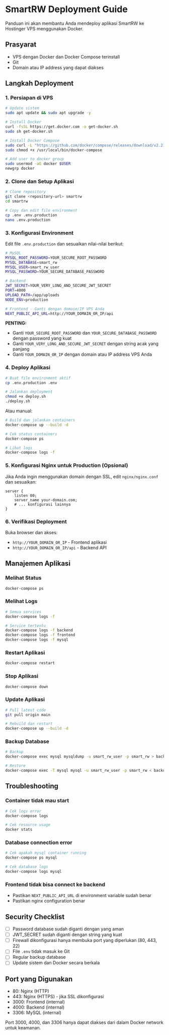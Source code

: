 # SmartRW Deployment Guide

Panduan ini akan membantu Anda mendeploy aplikasi SmartRW ke Hostinger VPS menggunakan Docker.

## Prasyarat

- VPS dengan Docker dan Docker Compose terinstall
- Git
- Domain atau IP address yang dapat diakses

## Langkah Deployment

### 1. Persiapan di VPS

```bash
# Update sistem
sudo apt update && sudo apt upgrade -y

# Install Docker
curl -fsSL https://get.docker.com -o get-docker.sh
sudo sh get-docker.sh

# Install Docker Compose
sudo curl -L "https://github.com/docker/compose/releases/download/v2.21.0/docker-compose-$(uname -s)-$(uname -m)" -o /usr/local/bin/docker-compose
sudo chmod +x /usr/local/bin/docker-compose

# Add user to docker group
sudo usermod -aG docker $USER
newgrp docker
```

### 2. Clone dan Setup Aplikasi

```bash
# Clone repository
git clone <repository-url> smartrw
cd smartrw

# Copy dan edit file environment
cp .env .env.production
nano .env.production
```

### 3. Konfigurasi Environment

Edit file `.env.production` dan sesuaikan nilai-nilai berikut:

```bash
# MySQL
MYSQL_ROOT_PASSWORD=YOUR_SECURE_ROOT_PASSWORD
MYSQL_DATABASE=smart_rw
MYSQL_USER=smart_rw_user
MYSQL_PASSWORD=YOUR_SECURE_DATABASE_PASSWORD

# Backend
JWT_SECRET=YOUR_VERY_LONG_AND_SECURE_JWT_SECRET
PORT=4000
UPLOAD_PATH=/app/uploads
NODE_ENV=production

# Frontend - Ganti dengan domain/IP VPS Anda
NEXT_PUBLIC_API_URL=http://YOUR_DOMAIN_OR_IP/api
```

**PENTING:** 
- Ganti `YOUR_SECURE_ROOT_PASSWORD` dan `YOUR_SECURE_DATABASE_PASSWORD` dengan password yang kuat
- Ganti `YOUR_VERY_LONG_AND_SECURE_JWT_SECRET` dengan string acak yang panjang
- Ganti `YOUR_DOMAIN_OR_IP` dengan domain atau IP address VPS Anda

### 4. Deploy Aplikasi

```bash
# Buat file environment aktif
cp .env.production .env

# Jalankan deployment
chmod +x deploy.sh
./deploy.sh
```

Atau manual:

```bash
# Build dan jalankan containers
docker-compose up --build -d

# Cek status containers
docker-compose ps

# Lihat logs
docker-compose logs -f
```

### 5. Konfigurasi Nginx untuk Production (Opsional)

Jika Anda ingin menggunakan domain dengan SSL, edit `nginx/nginx.conf` dan sesuaikan:

```nginx
server {
    listen 80;
    server_name your-domain.com;
    # ... konfigurasi lainnya
}
```

### 6. Verifikasi Deployment

Buka browser dan akses:
- `http://YOUR_DOMAIN_OR_IP` - Frontend aplikasi
- `http://YOUR_DOMAIN_OR_IP/api` - Backend API

## Manajemen Aplikasi

### Melihat Status
```bash
docker-compose ps
```

### Melihat Logs
```bash
# Semua services
docker-compose logs -f

# Service tertentu
docker-compose logs -f backend
docker-compose logs -f frontend
docker-compose logs -f mysql
```

### Restart Aplikasi
```bash
docker-compose restart
```

### Stop Aplikasi
```bash
docker-compose down
```

### Update Aplikasi
```bash
# Pull latest code
git pull origin main

# Rebuild dan restart
docker-compose up --build -d
```

### Backup Database
```bash
# Backup
docker-compose exec mysql mysqldump -u smart_rw_user -p smart_rw > backup_$(date +%Y%m%d_%H%M%S).sql

# Restore
docker-compose exec -T mysql mysql -u smart_rw_user -p smart_rw < backup_file.sql
```

## Troubleshooting

### Container tidak mau start
```bash
# Cek logs error
docker-compose logs

# Cek resource usage
docker stats
```

### Database connection error
```bash
# Cek apakah mysql container running
docker-compose ps mysql

# Cek database logs
docker-compose logs mysql
```

### Frontend tidak bisa connect ke backend
- Pastikan `NEXT_PUBLIC_API_URL` di environment variable sudah benar
- Pastikan nginx configuration benar

## Security Checklist

- [ ] Password database sudah diganti dengan yang aman
- [ ] JWT_SECRET sudah diganti dengan string yang kuat
- [ ] Firewall dikonfigurasi hanya membuka port yang diperlukan (80, 443, 22)
- [ ] File `.env` tidak masuk ke Git
- [ ] Regular backup database
- [ ] Update sistem dan Docker secara berkala

## Port yang Digunakan

- 80: Nginx (HTTP)
- 443: Nginx (HTTPS) - jika SSL dikonfigurasi
- 3000: Frontend (internal)
- 4000: Backend (internal)
- 3306: MySQL (internal)

Port 3000, 4000, dan 3306 hanya dapat diakses dari dalam Docker network untuk keamanan.
